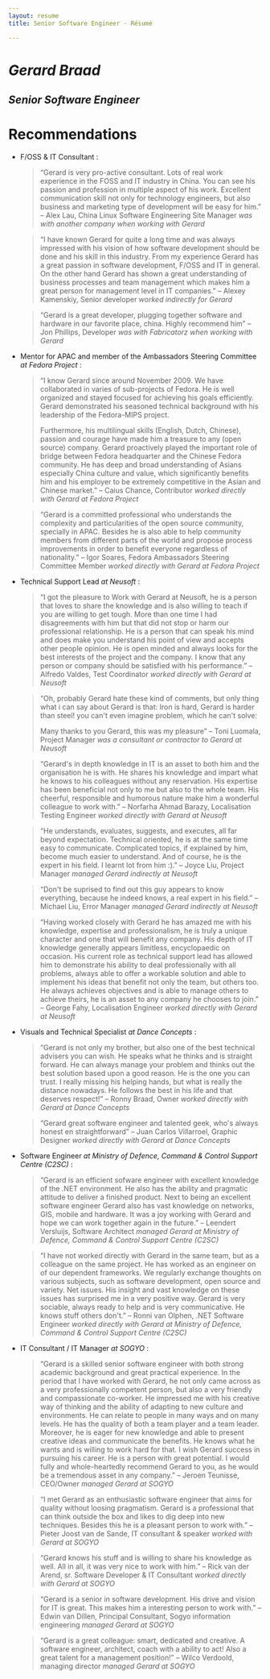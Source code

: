 ```yaml
---
layout: resume
title: Senior Software Engineer - Résumé

---
```


# _**Gerard Braad**_
## _Senior Software Engineer_


# Recommendations

  * F/OSS & IT Consultant
  :  

    > “Gerard is very pro-active consultant. Lots of real work experience in the FOSS and IT industry in China. You can see his passion and profession in multiple aspect of his work. Excellent communication skill not only for technology engineers, but also business and marketing type of development will be easy for him.”
    > – Alex Lau, China Linux Software Engineering Site Manager _was with another company when working with Gerard_


    > “I have known Gerard for quite a long time and was always impressed with his vision of how software development should be done and his skill in this industry. From my experience Gerard has a great passion in software development, F/OSS and IT in general. On the other hand Gerard has shown a great understanding of business processes and team management which makes him a great person for management level in IT companies.”
    > – Alexey Kamenskiy, Senior developer _worked indirectly for Gerard_


    > “Gerard is a great developer, plugging together software and hardware in our favorite place, china. Highly recommend him”
    > – Jon Phillips, Developer _was with Fabricatorz when working with Gerard_


  * Mentor for APAC and member of the Ambassadors Steering Committee _at Fedora Project_
  :  

    > “I know Gerard since around November 2009. We have collaborated in varies of sub-projects of Fedora. He is well organized and stayed focused for achieving his goals efficiently. Gerard demonstrated his seasoned technical background with his leadership of the Fedora-MIPS project. 
    > 
    > Furthermore, his multilingual skills (English, Dutch, Chinese), passion and courage have made him a treasure to any (open source) company. Gerard proactively played the important role of bridge between Fedora headquarter and the Chinese Fedora community. He has deep and broad understanding of Asians especially China culture and value, which significantly benefits him and his employer to be extremely competitive in the Asian and Chinese market.”
    > – Caius Chance, Contributor _worked directly with Gerard at Fedora Project_


    > “Gerard is a committed professional who understands the complexity and particularities of the open source community, specially in APAC. Besides he is also able to help community members from different parts of the world and propose process improvements in order to benefit everyone regardless of nationality.”
    > – Igor Soares, Fedora Ambassadors Steering Committee Member _worked directly with Gerard at Fedora Project_


  * Technical Support Lead _at Neusoft_
  :  

    > “I got the pleasure to Work with Gerard at Neusoft, he is a person that loves to share the knowledge and is also willing to teach if you are willing to get tough. More than one time I had disagreements with him but that did not stop or harm our professional relationship. He is a person that can speak his mind and does make you understand his point of view and accepts other people opinion. He is open minded and always looks for the best interests of the project and the company. I know that any person or company should be satisfied with his performance.”
    > – Alfredo Valdes, Test Coordinator _worked directly with Gerard at Neusoft_


    > “Oh, probably Gerard hate these kind of comments, but only thing what i can say about Gerard is that: Iron is hard, Gerard is harder than steel! you can't even imagine problem, which he can't solve: 
    >
    > Many thanks to you Gerard, this was my pleasure”
    > – Toni Luomala, Project Manager _was a consultant or contractor to Gerard at Neusoft_


    > “Gerard's in depth knowledge in IT is an asset to both him and the organisation he is with. He shares his knowledge and impart what he knows to his colleagues without any reservation. His expertise has been beneficial not only to me but also to the whole team. His cheerful, responsible and humorous nature make him a wonderful colleague to work with.”
    > – Norfarha Ahmad Barazy, Localisation Testing Engineer _worked directly with Gerard at Neusoft_


    > “He understands, evaluates, suggests, and executes, all far beyond expectation. Technical oriented, he is at the same time easy to communicate. Complicated topics, if explained by him, become much easier to understand. And of course, he is the expert in his field. I learnt lot from him :).”
    > – Joyce Liu, Project Manager _managed Gerard indirectly at Neusoft_


    > “Don't be suprised to find out this guy appears to know everything, because he indeed knows, a real expert in his field.”
    > – Michael Liu, Error Manager _managed Gerard indirectly at Neusoft_


    > “Having worked closely with Gerard he has amazed me with his knowledge, expertise and professionalism, he is truly a unique character and one that will benefit any company. 
    > His depth of IT knowledge generally appears limitless, encyclopaedic on occasion. His current role as technical support lead has allowed him to demonstrate his ability to deal professionally with all problems, always able to offer a workable solution and able to implement his ideas that benefit not only the team, but others too. 
    > He always achieves objectives and is able to manage others to achieve theirs, he is an asset to any company he chooses to join.”
    > – George Fahy, Localisation Engineer _worked directly with Gerard at Neusoft_


  * Visuals and Technical Specialist _at Dance Concepts_
  :  

    > “Gerard is not only my brother, but also one of the best technical advisers you can wish. He speaks what he thinks and is straight forward. He can always manage your problem and thinks out the best solution based upon a good reason. He is the one you can trust. I really missing his helping hands, but what is really the distance nowadays. He follows the best in his life and that deserves respect!”
    > – Ronny Braad, Owner _worked directly with Gerard at Dance Concepts_


    > “Gerard great software engineer and talented geek, who's always honest en straightforward”
    > – Juan Carlos Villarroel, Graphic Designer _worked directly with Gerard at Dance Concepts_


  * Software Engineer _at Ministry of Defence, Command & Control Support Centre (C2SC)_
  :  

    > “Gerard is an efficient sofware engineer with excellent knowledge of the .NET environment. He also has the ability and pragmatic attitude to deliver a finished product. Next to being an excellent software engineer Gerard also has vast knowledge on networks, GIS, mobile and hardware. It was a joy working with Gerard and hope we can work together again in the future.”
    > – Leendert Versluijs, Software Architect _managed Gerard at Ministry of Defence, Command & Control Support Centre (C2SC)_


    > “I have not worked directly with Gerard in the same team, but as a colleague on the same project. He has worked as an engineer on of our dependent frameworks. We regularly exchange thoughts on various subjects, such as software development, open source and variety. Net issues. His insight and vast knowledge on these issues has surprised me in a very positive way. Gerard is very sociable, always ready to help and is very communicative. He knows stuff others don't.”
    > – Ronni van Olphen, .NET Software Engineer _worked directly with Gerard at Ministry of Defence, Command & Control Support Centre (C2SC)_


  * IT Consultant / IT Manager _at SOGYO_
  :  

    > “Gerard is a skilled senior software engineer with both strong academic background and great practical experience. In the period that I have worked with Gerard, he not only came across as a very professionally competent person, but also a very friendly and compassionate co-worker. He impressed me with his creative way of thinking and the ability of adapting to new culture and environments. He can relate to people in many ways and on many levels. He has the quality of both a team player and a team leader. Moreover, he is eager for new knowledge and able to present creative ideas and communicate the benefits. He knows what he wants and is willing to work hard for that. I wish Gerard success in pursuing his career. He is a person with great potential. I would fully and whole-heartedly recommend Gerard to you, as he would be a tremendous asset in any company.”
    > – Jeroen Teunisse, CEO/Owner _managed Gerard at SOGYO_


    > “I met Gerard as an enthusiastic software engineer that aims for quality without loosing pragmatism. Gerard is a professional that can think outside the box and likes to dig deep into new techniques. Besides this he is a pleasant person to work with.”
    > – Pieter Joost van de Sande, IT consultant & speaker _worked with Gerard at SOGYO_


    > “Gerard knows his stuff and is willing to share his knowledge as well. All in all, it was very nice to work with him.”
    > – Rick van der Arend, sr. Software Developer & IT Consultant _worked directly with Gerard at SOGYO_


    > “Gerard is a senior in software development. His drive and vision for IT is great. This makes him a interesting person to work with.”
    > – Edwin van Dillen, Principal Consultant, Sogyo information engineering _managed Gerard at SOGYO_


    > “Gerard is a great colleague: smart, dedicated and creative. A software engineer, architect, coach with a ability to act! Also a great talent for a management position!”
    > – Wilco Verdoold, managing director _managed Gerard at SOGYO_


[personal photo]: //cdn.gbraad.nl/images/gbraad-email.png "Profile photo"
[personal email]: mailto:me@gbraad.nl "Email address"
[personal website]: http://gbraad.nl "Personal website"
[linkedin english]: http://linkedin.com/in/gbraad/ "LinkedIn English"
[linkedin chinese]: http://cn.linkedin.com/in/gbraad/zh-cn "LinkedIn Chinese"

[employer tw]: http://www.thoughtworks.com/ "ThoughtWorks"
[employer fchk]: http://www.feichanghaokan.com/ "非常好看(feichanghaokan)"
[employer nomovok]: http://www.nomovok.com/ "Nomovok"
[employer neusoft]: http://www.neusoft.com/ "Neusoft"
[employer dc]: http://danceconcepts.nl/ "Dance Concepts"
[employer mindef]: http://defensie.nl/ "Ministerie van Defensie"
[employer voortman]: http://www.voortman.net/ "Voortman Automatisering"
[employer summit]: http://www.summit.nl/ "Summit"
[employer gstar]: http://g-star.com/ "G-Star RAW"
[employer belasting]: http://www.belastingdienst.nl "Belastingdienst"
[employer sogyo]: http://www.sogyo.nl/ "SOGYO"
[employer tharsis]: http://www.tharsis.nl/ "Tharsis Consultancy"
[employer maxnl]: http://www.max.nl/ "Max.nl Internet"
[employer ah]: http://www.ah.nl/ "Albert Heijn"

[project blokken]: http://sourceforge.net/projects/blokken/ "Project Blokken"
[project woz]: http://www.wozonline.nl/ "WOZ Online"
[project fedora-mips]: http://www.fedoraproject.org/wiki/Architectures/MIPS "Fedora MIPS"
[project fedora-famsco]: http://fedoraproject.org/wiki/FAmSCo "Fedora FAmSCo"
[project milkymist]: http://qi-hardware.com/ "气 Hardware, MilkyMist"
[project mozreps]: https://reps.mozilla.org/ "Mozilla Reps"
[project github]: http://github.com/gbraad/ "Github"

[education hu]: http://hu.nl/ "Hogeschool Utrecht"
[education tce]: http://tce.nl/ "Technisch College Ede"
[education ac]: http://www.aventus.nl/ "ROC Eventus, Apeldoorns College"
